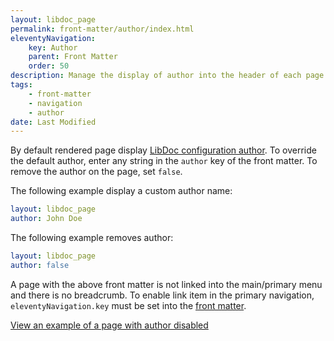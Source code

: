 ```yaml
---
layout: libdoc_page
permalink: front-matter/author/index.html
eleventyNavigation:
    key: Author
    parent: Front Matter
    order: 50
description: Manage the display of author into the header of each page
tags:
    - front-matter
    - navigation
    - author
date: Last Modified
---
```

By default rendered page display [LibDoc configuration author](/content/configuration/author.md). To override the default author, enter any string in the `author` key of the front matter. To remove the author on the page, set `false`.

The following example display a custom author name:

```yaml
layout: libdoc_page
author: John Doe
```

The following example removes author:

```yaml
layout: libdoc_page
author: false
```

A page with the above front matter is not linked into the main/primary menu and there is no breadcrumb. To enable link item in the primary navigation, `eleventyNavigation.key` must be set into the [front matter](/content/front-matter/index.md).

[View an example of a page with author disabled](/content/front-matter/author-disabled/)

